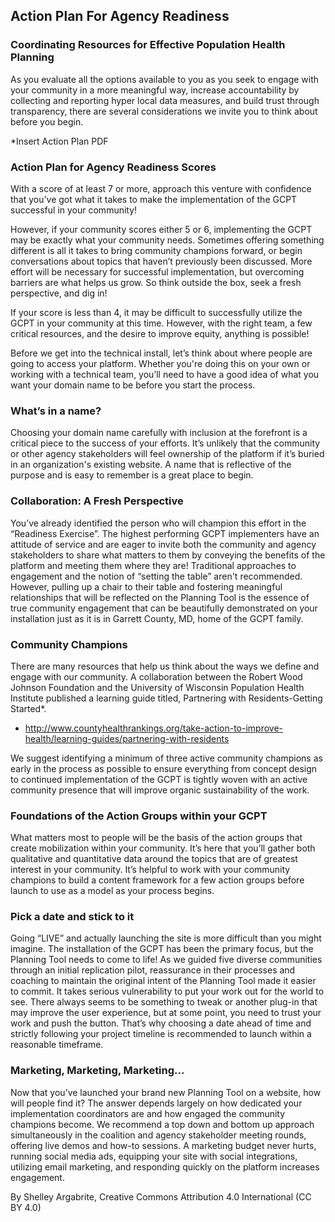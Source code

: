## Action Plan For Agency Readiness

### Coordinating Resources for Effective Population Health Planning

As you evaluate all the options available to you as you seek to engage with your
community in a more meaningful way, increase accountability by collecting and
reporting hyper local data measures, and build trust through transparency, there
are several considerations we invite you to think about before you begin.

*Insert Action Plan PDF

### Action Plan for Agency Readiness Scores

With a score of at least 7 or more, approach this venture with confidence that
you’ve got what it takes to make the implementation of the GCPT successful in your
community!

However, if your community scores either 5 or 6, implementing the GCPT may be
exactly what your community needs. Sometimes offering something different is all
it takes to bring community champions forward, or begin conversations about
topics that haven’t previously been discussed. More effort will be necessary for
successful implementation, but overcoming barriers are what helps us grow. So
think outside the box, seek a fresh perspective, and dig in!

If your score is less than 4, it may be difficult to successfully utilize the GCPT
in your community at this time. However, with the right team, a few critical resources, 
and the desire to improve equity, anything is possible!

Before we get into the technical install, let’s think about where people are
going to access your platform. Whether you're doing this on your own or working
with a technical team, you’ll need to have a good idea of what you want your
domain name to be before you start the process.

### What’s in a name?

Choosing your domain name carefully with inclusion at the forefront is a critical
piece to the success of your efforts. It’s unlikely that the community or other agency
stakeholders will feel ownership of the platform if it’s buried in an organization's
existing website. A name that is reflective of the purpose and is easy to remember
is a great place to begin.

### Collaboration: A Fresh Perspective

You’ve already identified the person who will champion this effort in the “Readiness
Exercise”. The highest performing GCPT implementers have an attitude of service
and are eager to invite both the community and agency stakeholders to share what
matters to them by conveying the benefits of the platform and meeting them
where they are! Traditional approaches to engagement and the notion of “setting
the table” aren't recommended. However, pulling up a chair to their table and
fostering meaningful relationships that will be reflected on the Planning Tool is the
essence of true community engagement that can be beautifully demonstrated on
your installation just as it is in Garrett County, MD, home of the GCPT family.

### Community Champions

There are many resources that help us think about the ways we define and engage
with our community. A collaboration between the Robert Wood Johnson
Foundation and the University of Wisconsin Population Health Institute published a
learning guide titled, Partnering with Residents-Getting Started*.

* http://www.countyhealthrankings.org/take-action-to-improve-health/learning-guides/partnering-with-residents

We suggest identifying a minimum of three active community champions as early in
the process as possible to ensure everything from concept design to continued
implementation of the GCPT is tightly woven with an active community presence
that will improve organic sustainability of the work.

### Foundations of the Action Groups within your GCPT

What matters most to people will be the basis of the action groups that create
mobilization within your community. It’s here that you’ll gather both qualitative and
quantitative data around the topics that are of greatest interest in your community.
It’s helpful to work with your community champions to build a content framework
for a few action groups before launch to use as a model as your process begins.

### Pick a date and stick to it

Going “LIVE” and actually launching the site is more difficult than you might
imagine. The installation of the GCPT has been the primary focus, but the Planning
Tool needs to come to life! As we guided five diverse communities through an initial
replication pilot, reassurance in their processes and coaching to maintain the
original intent of the Planning Tool made it easier to commit. It takes serious
vulnerability to put your work out for the world to see. There always seems to be
something to tweak or another plug-in that may improve the user experience, but
at some point, you need to trust your work and push the button. That’s why
choosing a date ahead of time and strictly following your project timeline is
recommended to launch within a reasonable timeframe.

### Marketing, Marketing, Marketing...

Now that you’ve launched your brand new Planning Tool on a website, how will
people find it? The answer depends largely on how dedicated your implementation
coordinators are and how engaged the community champions become. We
recommend a top down and bottom up approach simultaneously in the coalition
and agency stakeholder meeting rounds, offering live demos and how-to sessions.
A marketing budget never hurts, running social media ads, equipping your site with
social integrations, utilizing email marketing, and responding quickly on the
platform increases engagement.

By Shelley Argabrite, Creative Commons Attribution 4.0 International (CC BY 4.0)
